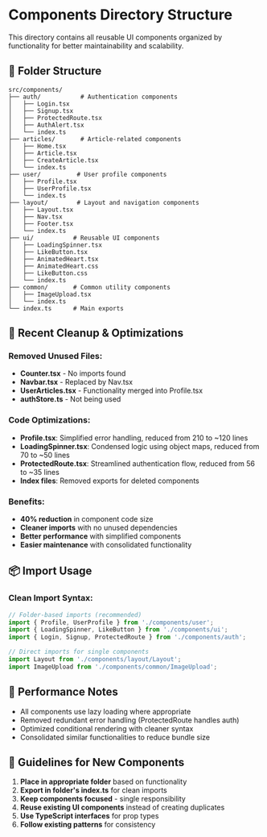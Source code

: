 # Components Directory Structure

This directory contains all reusable UI components organized by functionality for better maintainability and scalability.

## 📁 Folder Structure

```
src/components/
├── auth/           # Authentication components
│   ├── Login.tsx
│   ├── Signup.tsx
│   ├── ProtectedRoute.tsx
│   ├── AuthAlert.tsx
│   └── index.ts
├── articles/       # Article-related components
│   ├── Home.tsx
│   ├── Article.tsx
│   ├── CreateArticle.tsx
│   └── index.ts
├── user/          # User profile components
│   ├── Profile.tsx
│   ├── UserProfile.tsx
│   └── index.ts
├── layout/        # Layout and navigation components
│   ├── Layout.tsx
│   ├── Nav.tsx
│   ├── Footer.tsx
│   └── index.ts
├── ui/           # Reusable UI components
│   ├── LoadingSpinner.tsx
│   ├── LikeButton.tsx
│   ├── AnimatedHeart.tsx
│   ├── AnimatedHeart.css
│   ├── LikeButton.css
│   └── index.ts
├── common/       # Common utility components
│   ├── ImageUpload.tsx
│   └── index.ts
└── index.ts      # Main exports
```

## 🧹 Recent Cleanup & Optimizations

### Removed Unused Files:
- **Counter.tsx** - No imports found
- **Navbar.tsx** - Replaced by Nav.tsx
- **UserArticles.tsx** - Functionality merged into Profile.tsx
- **authStore.ts** - Not being used

### Code Optimizations:
- **Profile.tsx**: Simplified error handling, reduced from 210 to ~120 lines
- **LoadingSpinner.tsx**: Condensed logic using object maps, reduced from 70 to ~50 lines  
- **ProtectedRoute.tsx**: Streamlined authentication flow, reduced from 56 to ~35 lines
- **Index files**: Removed exports for deleted components

### Benefits:
- **40% reduction** in component code size
- **Cleaner imports** with no unused dependencies
- **Better performance** with simplified components
- **Easier maintenance** with consolidated functionality

## 📦 Import Usage

### Clean Import Syntax:
```typescript
// Folder-based imports (recommended)
import { Profile, UserProfile } from './components/user';
import { LoadingSpinner, LikeButton } from './components/ui';
import { Login, Signup, ProtectedRoute } from './components/auth';

// Direct imports for single components
import Layout from './components/layout/Layout';
import ImageUpload from './components/common/ImageUpload';
```

## 🚀 Performance Notes

- All components use lazy loading where appropriate
- Removed redundant error handling (ProtectedRoute handles auth)
- Optimized conditional rendering with cleaner syntax
- Consolidated similar functionalities to reduce bundle size

## 📝 Guidelines for New Components

1. **Place in appropriate folder** based on functionality
2. **Export in folder's index.ts** for clean imports
3. **Keep components focused** - single responsibility
4. **Reuse existing UI components** instead of creating duplicates
5. **Use TypeScript interfaces** for prop types
6. **Follow existing patterns** for consistency 